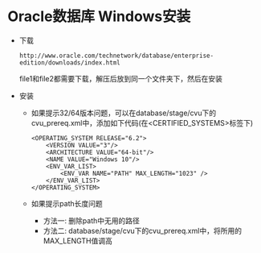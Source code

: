 # Oracle数据库 Windows安装
- 下载

    `http://www.oracle.com/technetwork/database/enterprise-edition/downloads/index.html`

    file1和file2都需要下载，解压后放到同一个文件夹下，然后在安装

- 安装
    - 如果提示32/64版本问题，可以在database/stage/cvu下的cvu_prereq.xml中，添加如下代码(在<CERTIFIED_SYSTEMS>标签下)
        ````
        <OPERATING_SYSTEM RELEASE="6.2">
            <VERSION VALUE="3"/>
            <ARCHITECTURE VALUE="64-bit"/>
            <NAME VALUE="Windows 10"/>
            <ENV_VAR_LIST>
                <ENV_VAR NAME="PATH" MAX_LENGTH="1023" />
            </ENV_VAR_LIST>
        </OPERATING_SYSTEM>
        ````

    - 如果提示path长度问题
        - 方法一: 删除path中无用的路径
        - 方法二: database/stage/cvu下的cvu_prereq.xml中，将所用的MAX_LENGTH值调高

